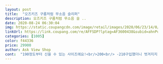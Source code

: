 ```yaml
---
layout: post 
title:  "오즈키즈 구름처럼 무소음 슬리퍼" 
description: 오즈키즈 구름처럼 무소음 슬 ..
date: 2020-08-24 06:30:04 
img: https://static.coupangcdn.com/image/retail/images/2020/06/23/14/0/60e4c8fa-7734-4bbe-9be0-d192128c156f.jpg 
linkUrl: https://link.coupang.com/re/AFFSDP?lptag=AF3600438&subid=ahnPublicAsk&pageKey=1762588356&itemId=3001866602&vendorItemId=70990107946&traceid=V0-113-fcd2ec6612a62cb3 
categories: [1005] 
color: f44336 
price: 29900 
author: Ask View Shop 
cont:  "190정도부터 신을 수 있는 사이즈에요!<br/>200<br/> -210구입했더니 벗겨지지 않고 좋습니다.<br/><br/>7살 남아 집에서 너무 뛰어서 구입했어요ㅎㅎ<br/>결론부터 말하면 전 완전 만족합니다.<br/><br/>그러나 사진처럼 저렇게 애가 막 뛰는 스타일이면 뛸때 확실히 소음이 훅 줄더라구요!<br/>둘째는 쿠팡에서 로켓와우로 시킨 엘사 실내화 신고 다니는데,<br/>뒷밴드가 신발 사이즈보다 약간 안으로 들어온(?) 스타일이라<br/>물론 이걸 애가 일부러 막 털럭거면서 끌고 다니면 슬리퍼 끄는 소리나요.<br/><br/>밑에 집에서 한번도 뭐라 하시지는 않으셨지만 요즘 뛰는 강도가 쫌 심해져서효ㅠㅠㅎ<br/>사이즈는 아디다스 360 운동화 190 잘 맞게 신는 아이<br/>아파트 살면서 층간소음 신경안쓸 수 있어서 너무 좋네요 160신는 아이인데 사이즈도 잘 맞아요 디자인도 귀엽구요 앞으로 쿵쾅거릴때 무조건 신겨야겠어요 추천합니당<br/>안그래도 요즘 신나게 뛰어다니는 4살 아이라서 아랫집 눈치가 심하게 보여서 주문했어요 실제로 신기고 뛰어봐 했더니 살짝 당황하는 아이의 모습에 빵터졌네요 하도 집에서 조용히 걸으라고해서 그런가봐요 다행히 미끄럼 방지 잘 되어있어서 우다다다 걸어도 심하게 쿵쾅거리지 않아서 좋아요<br/>충간소음 걱정되시고 애가 집에서 뭐 신고 있는거 좋아하면<br/>하나쯤 구입해보시는거 추천합니다 )<br/>확실히 도톰한 느낌이 오즈키즈 압승이네요ㅎ<br/>" 
---
```

